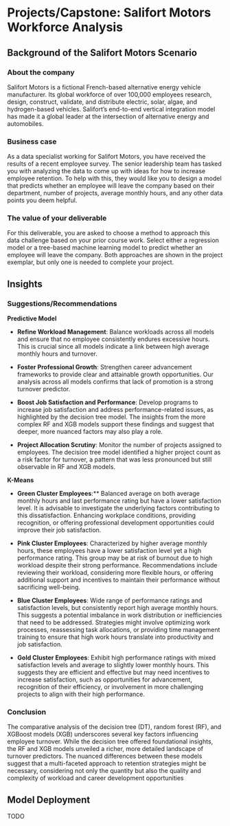 # Projects/Capstone: Salifort Motors Workforce Analysis

## Background of the Salifort Motors Scenario

### About the company

Salifort Motors is a fictional French-based alternative energy vehicle manufacturer. Its global workforce of over 100,000 employees research, design, construct, validate, and distribute electric, solar, algae, and hydrogen-based vehicles. Salifort’s end-to-end vertical integration model has made it a global leader at the intersection of alternative energy and automobiles.

### Business case 
As a data specialist working for Salifort Motors, you have received the results of a recent employee survey. The senior leadership team has tasked you with analyzing the data to come up with ideas for how to increase employee retention. To help with this, they would like you to design a model that predicts whether an employee will leave the company based on their department, number of projects, average monthly hours, and any other data points you deem helpful.

### The value of your deliverable

For this deliverable, you are asked to choose a method to approach this data challenge based on your prior course work. Select either a regression model or a tree-based machine learning model to predict whether an employee will leave the company. Both approaches are shown in the project exemplar, but only one is needed to complete your project.

## Insights

### Suggestions/Recommendations

**Predictive Model**
* **Refine Workload Management**: Balance workloads across all models and ensure that no employee consistently endures excessive hours. This is crucial since all models indicate a link between high average monthly hours and turnover.

* **Foster Professional Growth**: Strengthen career advancement frameworks to provide clear and attainable growth opportunities. Our analysis across all models confirms that lack of promotion is a strong turnover predictor.

* **Boost Job Satisfaction and Performance**: Develop programs to increase job satisfaction and address performance-related issues, as highlighted by the decision tree model. The insights from the more complex RF and XGB models support these findings and suggest that deeper, more nuanced factors may also play a role.

* **Project Allocation Scrutiny**: Monitor the number of projects assigned to employees. The decision tree model identified a higher project count as a risk factor for turnover, a pattern that was less pronounced but still observable in RF and XGB models.


**K-Means**

* **Green Cluster Employees**:** Balanced average on both average monthly hours and last performance rating but have a lower satisfaction level. It is advisable to investigate the underlying factors contributing to this dissatisfaction. Enhancing workplace conditions, providing recognition, or offering professional development opportunities could improve their job satisfaction.

* **Pink Cluster Employees**: Characterized by higher average monthly hours, these employees have a lower satisfaction level yet a high performance rating. This group may be at risk of burnout due to high workload despite their strong performance. Recommendations include reviewing their workload, considering more flexible hours, or offering additional support and incentives to maintain their performance without sacrificing well-being.

* **Blue Cluster Employees**: Wide range of performance ratings and satisfaction levels, but consistently report high average monthly hours. This suggests a potential imbalance in work distribution or inefficiencies that need to be addressed. Strategies might involve optimizing work processes, reassessing task allocations, or providing time management training to ensure that high work hours translate into productivity and job satisfaction.

* **Gold Cluster Employees**: Exhibit high performance ratings with mixed satisfaction levels and average to slightly lower monthly hours. This suggests they are efficient and effective but may need incentives to increase satisfaction, such as opportunities for advancement, recognition of their efficiency, or involvement in more challenging projects to align with their high performance.

### Conclusion

The comparative analysis of the decision tree (DT), random forest (RF), and XGBoost models (XGB) underscores several key factors influencing employee turnover. While the decision tree offered foundational insights, the RF and XGB models unveiled a richer, more detailed landscape of turnover predictors. The nuanced differences between these models suggest that a multi-faceted approach to retention strategies might be necessary, considering not only the quantity but also the quality and complexity of workload and career development opportunities

## Model Deployment
TODO

